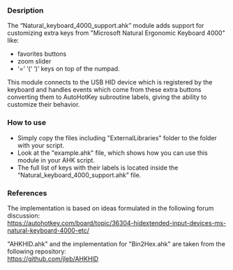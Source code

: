 ### Desription
 
The “Natural_keyboard_4000_support.ahk” module adds support for customizing extra keys
from "Microsoft Natural Ergonomic Keyboard 4000" like:
- favorites buttons
-  zoom slider
- ‘=’ ‘(‘ ‘)’ keys on top of the numpad.

This module connects to the USB HID device which is registered by the keyboard and handles events
which come from these extra buttons converting them to AutoHotKey subroutine labels, giving the ability to customize their behavior.

### How to use

- Simply copy the files including "ExternalLibraries" folder to the folder with your script.
- Look at the "example.ahk" file, which shows how you can use this module in your AHK script.
- The full list of keys with their labels is located inside the “Natural_keyboard_4000_support.ahk” file.


### References

The implementation is based on ideas formulated in the following forum discussion:<br/>
https://autohotkey.com/board/topic/36304-hidextended-input-devices-ms-natural-keyboard-4000-etc/

"AHKHID.ahk" and the implementation for "Bin2Hex.ahk" are taken from the following repository:<br/>
https://github.com/jleb/AHKHID

